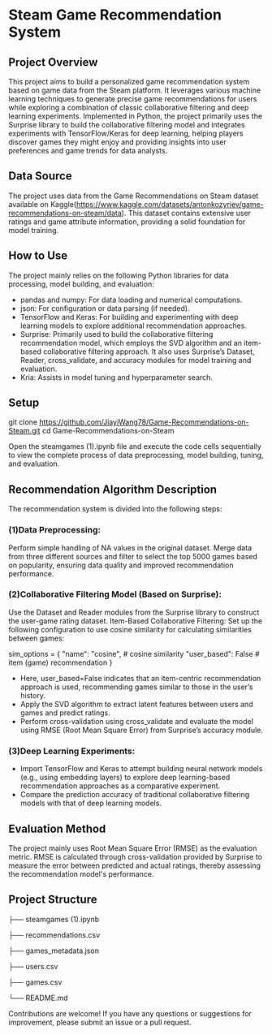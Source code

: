 # Steam Game Recommendation System
## Project Overview
This project aims to build a personalized game recommendation system based on game data from the Steam platform. It leverages various machine learning techniques to generate precise game recommendations for users while exploring a combination of classic collaborative filtering and deep learning experiments. Implemented in Python, the project primarily uses the Surprise library to build the collaborative filtering model and integrates experiments with TensorFlow/Keras for deep learning, helping players discover games they might enjoy and providing insights into user preferences and game trends for data analysts.

## Data Source
The project uses data from the Game Recommendations on Steam dataset available on Kaggle(https://www.kaggle.com/datasets/antonkozyriev/game-recommendations-on-steam/data). This dataset contains extensive user ratings and game attribute information, providing a solid foundation for model training.

## How to Use
The project mainly relies on the following Python libraries for data processing, model building, and evaluation:

- pandas and numpy: For data loading and numerical computations.
- json: For configuration or data parsing (if needed).
- TensorFlow and Keras: For building and experimenting with deep learning models to explore additional recommendation approaches.
- Surprise: Primarily used to build the collaborative filtering recommendation model, which employs the SVD algorithm and an item-based collaborative filtering approach. It also uses Surprise’s Dataset, Reader, cross_validate, and accuracy modules for model training and evaluation.
- Kria: Assists in model tuning and hyperparameter search.

## Setup
git clone https://github.com/JiayiWang78/Game-Recommendations-on-Steam.git cd Game-Recommendations-on-Steam

Open the steamgames (1).ipynb file and execute the code cells sequentially to view the complete process of data preprocessing, model building, tuning, and evaluation.

## Recommendation Algorithm Description
The recommendation system is divided into the following steps:

### (1)Data Preprocessing:

Perform simple handling of NA values in the original dataset.
Merge data from three different sources and filter to select the top 5000 games based on popularity, ensuring data quality and improved recommendation performance.
### (2)Collaborative Filtering Model (Based on Surprise):

Use the Dataset and Reader modules from the Surprise library to construct the user-game rating dataset.
Item-Based Collaborative Filtering: Set up the following configuration to use cosine similarity for calculating similarities between games:

sim_options = {
    "name": "cosine",  # cosine similarity
    "user_based": False  # item (game) recommendation
}

- Here, user_based=False indicates that an item-centric recommendation approach is used, recommending games similar to those in the user’s history.
- Apply the SVD algorithm to extract latent features between users and games and predict ratings.
- Perform cross-validation using cross_validate and evaluate the model using RMSE (Root Mean Square Error) from Surprise’s accuracy module.
### (3)Deep Learning Experiments:

- Import TensorFlow and Keras to attempt building neural network models (e.g., using embedding layers) to explore deep learning-based recommendation approaches as a comparative experiment.
- Compare the prediction accuracy of traditional collaborative filtering models with that of deep learning models.

## Evaluation Method
The project mainly uses Root Mean Square Error (RMSE) as the evaluation metric. RMSE is calculated through cross-validation provided by Surprise to measure the error between predicted and actual ratings, thereby assessing the recommendation model's performance.

## Project Structure
├── steamgames (1).ipynb

├── recommendations.csv

├── games_metadata.json

├── users.csv

├── games.csv

└── README.md

Contributions are welcome! If you have any questions or suggestions for improvement, please submit an issue or a pull request.
